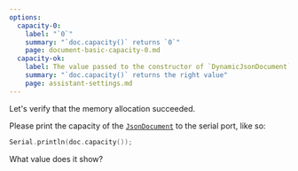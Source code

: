 ```yaml
---
options:
  capacity-0:
    label: "`0`"
    summary: "`doc.capacity()` returns `0`"
    page: document-basic-capacity-0.md
  capacity-ok:
    label: The value passed to the constructor of `DynamicJsonDocument`
    summary: "`doc.capacity()` returns the right value"
    page: assistant-settings.md
---
```


Let's verify that the memory allocation succeeded.

Please print the capacity of the [`JsonDocument`](/v6/api/jsondocument/) to the serial port, like so:

```c++
Serial.println(doc.capacity());
```

What value does it show?
